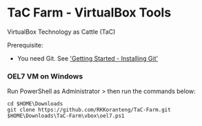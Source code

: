 # TaC Farm - VirtualBox Tools  
VirtualBox Technology as Cattle (TaC)

Prerequisite:
* You need Git. See ['Getting Started - Installing Git'](https://git-scm.com/book/en/v2/Getting-Started-Installing-Git)

### OEL7 VM on Windows
Run PowerShell as Administrator > then run the commands below:
```
cd $HOME\Downloads
git clone https://github.com/RKKoranteng/TaC-Farm.git
$HOME\Downloads\TaC-Farm\vbox\oel7.ps1
```
